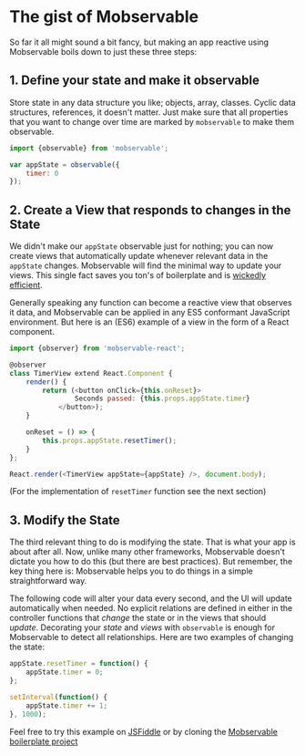 # The gist of Mobservable

So far it all might sound a bit fancy, but making an app reactive using Mobservable boils down to just these three steps:

## 1. Define your state and make it observable

Store state in any data structure you like; objects, array, classes.
Cyclic data structures, references, it doesn't matter.
Just make sure that all properties that you want to change over time are marked by `mobservable` to make them observable.

```javascript
import {observable} from 'mobservable';

var appState = observable({
    timer: 0
});
```

## 2. Create a View that responds to changes in the State

We didn't make our `appState` observable just for nothing;
you can now create views that automatically update whenever relevant data in the `appState` changes.
Mobservable will find the minimal way to update your views.
This single fact saves you ton's of boilerplate and is [wickedly efficient](mendix.com/tech-blog/making-react-reactive-pursuit-high-performing-easily-maintainable-react-apps/).

Generally speaking any function can become a reactive view that observes it data, and Mobservable can be applied in any ES5 conformant JavaScript environment.
But here is an (ES6) example of a view in the form of a React component.

```javascript
import {observer} from 'mobservable-react';

@observer
class TimerView extend React.Component {
    render() {
        return (<button onClick={this.onReset}>
                Seconds passed: {this.props.appState.timer}
            </button>);
    }

    onReset = () => {
        this.props.appState.resetTimer();
    }
};

React.render(<TimerView appState={appState} />, document.body);
```

(For the implementation of `resetTimer` function see the next section)

## 3. Modify the State

The third relevant thing to do is modifying the state.
That is what your app is about after all.
Now, unlike many other frameworks, Mobservable doesn't dictate you how to do this (but there are best practices).
But remember, the key thing here is: Mobservable helps you to do things in a simple straightforward way.

The following code will alter your data every second, and the UI will update automatically when needed.
No explicit relations are defined in either in the controller functions that _change_ the state or in the views that should _update_.
Decorating your _state_ and _views_ with `observable` is enough for Mobservable to detect all relationships.
Here are two examples of changing the state:

```javascript
appState.resetTimer = function() {
    appState.timer = 0;
};

setInterval(function() {
    appState.timer += 1;
}, 1000);
```

Feel free to try this example on [JSFiddle](http://jsfiddle.net/mweststrate/wgbe4guu/) or by cloning the [Mobservable boilerplate project](https://github.com/mweststrate/mobservable-react-boilerplate)
